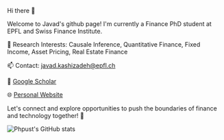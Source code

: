 Hi there 👋

Welcome to Javad's github page! I'm currently a Finance PhD student at EPFL and Swiss Finance Institute.  

🔭 Research Interests: Causale Inference, Quantitative Finance, Fixed Income, Asset Pricing, Real Estate Finance 

📫 Contact: javad.kashizadeh@epfl.ch

📖  [Google Scholar](https://scholar.google.com/citations?user=ZxQgd6EAAAAJ&hl=en&oi=ao)

🌐 [Personal Website](https://people.epfl.ch/javad.kashizadeh/?lang=en)


Let's connect and explore opportunities to push the boundaries of finance and technology together! 🚀

![Phpust's GitHub stats](https://github-readme-stats.vercel.app/api?username=seyedjavadkashizadeh&show_icons=true&theme=transparent)
